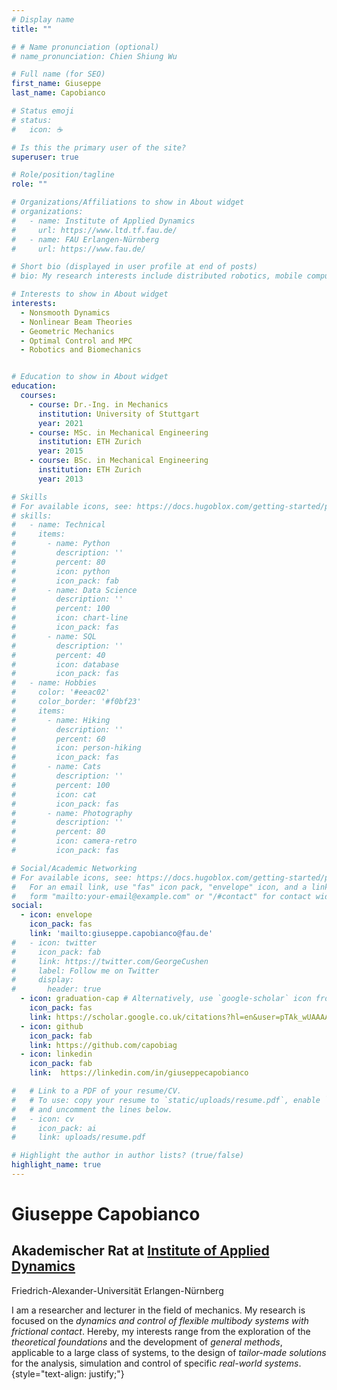 ```yaml
---
# Display name
title: ""

# # Name pronunciation (optional)
# name_pronunciation: Chien Shiung Wu

# Full name (for SEO)
first_name: Giuseppe
last_name: Capobianco

# Status emoji
# status:
#   icon: ☕️

# Is this the primary user of the site?
superuser: true

# Role/position/tagline
role: ""

# Organizations/Affiliations to show in About widget
# organizations:
#   - name: Institute of Applied Dynamics
#     url: https://www.ltd.tf.fau.de/
#   - name: FAU Erlangen-Nürnberg
#     url: https://www.fau.de/

# Short bio (displayed in user profile at end of posts)
# bio: My research interests include distributed robotics, mobile computing and programmable matter.

# Interests to show in About widget
interests:
  - Nonsmooth Dynamics
  - Nonlinear Beam Theories
  - Geometric Mechanics
  - Optimal Control and MPC
  - Robotics and Biomechanics


# Education to show in About widget
education:
  courses:
    - course: Dr.-Ing. in Mechanics
      institution: University of Stuttgart
      year: 2021
    - course: MSc. in Mechanical Engineering
      institution: ETH Zurich
      year: 2015
    - course: BSc. in Mechanical Engineering
      institution: ETH Zurich
      year: 2013

# Skills
# For available icons, see: https://docs.hugoblox.com/getting-started/page-builder/#icons
# skills:
#   - name: Technical
#     items:
#       - name: Python
#         description: ''
#         percent: 80
#         icon: python
#         icon_pack: fab
#       - name: Data Science
#         description: ''
#         percent: 100
#         icon: chart-line
#         icon_pack: fas
#       - name: SQL
#         description: ''
#         percent: 40
#         icon: database
#         icon_pack: fas
#   - name: Hobbies
#     color: '#eeac02'
#     color_border: '#f0bf23'
#     items:
#       - name: Hiking
#         description: ''
#         percent: 60
#         icon: person-hiking
#         icon_pack: fas
#       - name: Cats
#         description: ''
#         percent: 100
#         icon: cat
#         icon_pack: fas
#       - name: Photography
#         description: ''
#         percent: 80
#         icon: camera-retro
#         icon_pack: fas

# Social/Academic Networking
# For available icons, see: https://docs.hugoblox.com/getting-started/page-builder/#icons
#   For an email link, use "fas" icon pack, "envelope" icon, and a link in the
#   form "mailto:your-email@example.com" or "/#contact" for contact widget.
social:
  - icon: envelope
    icon_pack: fas
    link: 'mailto:giuseppe.capobianco@fau.de'
#   - icon: twitter
#     icon_pack: fab
#     link: https://twitter.com/GeorgeCushen
#     label: Follow me on Twitter
#     display:
#       header: true
  - icon: graduation-cap # Alternatively, use `google-scholar` icon from `ai` icon pack
    icon_pack: fas
    link: https://scholar.google.co.uk/citations?hl=en&user=pTAk_wUAAAAJ
  - icon: github
    icon_pack: fab
    link: https://github.com/capobiag
  - icon: linkedin
    icon_pack: fab
    link:  https://linkedin.com/in/giuseppecapobianco

#   # Link to a PDF of your resume/CV.
#   # To use: copy your resume to `static/uploads/resume.pdf`, enable `ai` icons in `params.yaml`,
#   # and uncomment the lines below.
#   - icon: cv
#     icon_pack: ai
#     link: uploads/resume.pdf

# Highlight the author in author lists? (true/false)
highlight_name: true
---
```

# Giuseppe Capobianco
## Akademischer Rat at [Institute of Applied Dynamics](https://www.ltd.tf.fau.de)
Friedrich-Alexander-Universität Erlangen-Nürnberg

I am a researcher and lecturer in the field of mechanics. My research is focused on the *dynamics and control of flexible multibody systems with frictional contact*. Hereby, my interests range from the exploration of the *theoretical foundations* and the development of *general methods*,
applicable to a large class of systems, to the design of *tailor-made solutions* for the analysis, simulation and control of specific *real-world systems*.
{style="text-align: justify;"}

